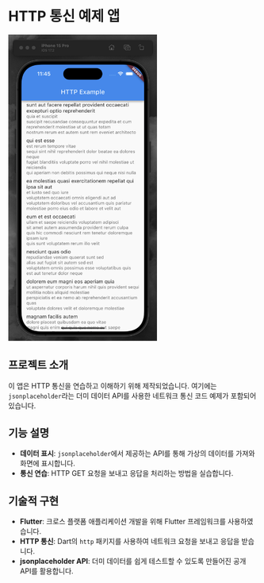 # HTTP 통신 예제 앱

<img src="assets/images/http_practice_screen.png" alt="AIbudget Main Screen" width="300">

## 프로젝트 소개

이 앱은 HTTP 통신을 연습하고 이해하기 위해 제작되었습니다. 
여기에는 `jsonplaceholder`라는 더미 데이터 API를 사용한 네트워크 통신 코드 예제가 포함되어 있습니다.

## 기능 설명

- **데이터 표시**: `jsonplaceholder`에서 제공하는 API를 통해 가상의 데이터를 가져와 화면에 표시합니다.
- **통신 연습**: HTTP GET 요청을 보내고 응답을 처리하는 방법을 실습합니다.

## 기술적 구현

- **Flutter**: 크로스 플랫폼 애플리케이션 개발을 위해 Flutter 프레임워크를 사용하였습니다.
- **HTTP 통신**: Dart의 `http` 패키지를 사용하여 네트워크 요청을 보내고 응답을 받습니다.
- **jsonplaceholder API**: 더미 데이터를 쉽게 테스트할 수 있도록 만들어진 공개 API를 활용합니다.


